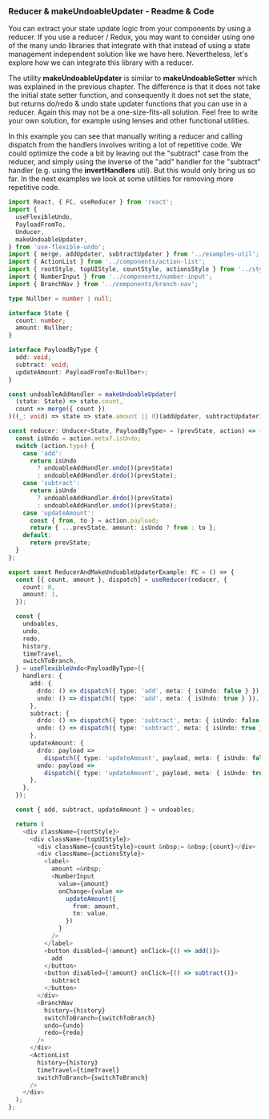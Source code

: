 ### Reducer & makeUndoableUpdater - Readme & Code

You can extract your state update logic from your components by using a reducer. If you use a reducer / Redux, you may want to consider using one of the many undo libraries that integrate with that instead of using a state management independent solution like we have here. Nevertheless, let's explore how we can integrate this library with a reducer.

The utility **makeUndoableUpdater** is similar to **makeUndoableSetter** which was explained in the previous chapter. The difference is that it does not take the initial state setter function, and consequently it does not set the state, but returns do/redo & undo state updater functions that you can use in a reducer. Again this may not be a one-size-fits-all solution. Feel free to write your own solution, for example using lenses and other functional utilities.

In this example you can see that manually writing a reducer and calling dispatch from the handlers involves writing a lot of repetitive code. We could optimize the code a bit by leaving out the "subtract" case from the reducer, and simply using the inverse of the "add" handler for the "subtract" handler (e.g. using the **invertHandlers** util). But this would only bring us so far. In the next examples we look at some utilities for removing more repetitive code.

```typescript
import React, { FC, useReducer } from 'react';
import {
  useFlexibleUndo,
  PayloadFromTo,
  Unducer,
  makeUndoableUpdater,
} from 'use-flexible-undo';
import { merge, addUpdater, subtractUpdater } from '../examples-util';
import { ActionList } from '../components/action-list';
import { rootStyle, topUIStyle, countStyle, actionsStyle } from '../styles';
import { NumberInput } from '../components/number-input';
import { BranchNav } from '../components/branch-nav';

type Nullber = number | null;

interface State {
  count: number;
  amount: Nullber;
}

interface PayloadByType {
  add: void;
  subtract: void;
  updateAmount: PayloadFromTo<Nullber>;
}

const undoableAddHandler = makeUndoableUpdater(
  (state: State) => state.count,
  count => merge({ count })
)((_: void) => state => state.amount || 0)(addUpdater, subtractUpdater);

const reducer: Unducer<State, PayloadByType> = (prevState, action) => {
  const isUndo = action.meta?.isUndo;
  switch (action.type) {
    case 'add':
      return isUndo
        ? undoableAddHandler.undo()(prevState)
        : undoableAddHandler.drdo()(prevState);
    case 'subtract':
      return isUndo
        ? undoableAddHandler.drdo()(prevState)
        : undoableAddHandler.undo()(prevState);
    case 'updateAmount':
      const { from, to } = action.payload;
      return { ...prevState, amount: isUndo ? from : to };
    default:
      return prevState;
  }
};

export const ReducerAndMakeUndoableUpdaterExample: FC = () => {
  const [{ count, amount }, dispatch] = useReducer(reducer, {
    count: 0,
    amount: 1,
  });

  const {
    undoables,
    undo,
    redo,
    history,
    timeTravel,
    switchToBranch,
  } = useFlexibleUndo<PayloadByType>({
    handlers: {
      add: {
        drdo: () => dispatch({ type: 'add', meta: { isUndo: false } }),
        undo: () => dispatch({ type: 'add', meta: { isUndo: true } }),
      },
      subtract: {
        drdo: () => dispatch({ type: 'subtract', meta: { isUndo: false } }),
        undo: () => dispatch({ type: 'subtract', meta: { isUndo: true } }),
      },
      updateAmount: {
        drdo: payload =>
          dispatch({ type: 'updateAmount', payload, meta: { isUndo: false } }),
        undo: payload =>
          dispatch({ type: 'updateAmount', payload, meta: { isUndo: true } }),
      },
    },
  });

  const { add, subtract, updateAmount } = undoables;

  return (
    <div className={rootStyle}>
      <div className={topUIStyle}>
        <div className={countStyle}>count &nbsp;= &nbsp;{count}</div>
        <div className={actionsStyle}>
          <label>
            amount =&nbsp;
            <NumberInput
              value={amount}
              onChange={value =>
                updateAmount({
                  from: amount,
                  to: value,
                })
              }
            />
          </label>
          <button disabled={!amount} onClick={() => add()}>
            add
          </button>
          <button disabled={!amount} onClick={() => subtract()}>
            subtract
          </button>
        </div>
        <BranchNav
          history={history}
          switchToBranch={switchToBranch}
          undo={undo}
          redo={redo}
        />
      </div>
      <ActionList
        history={history}
        timeTravel={timeTravel}
        switchToBranch={switchToBranch}
      />
    </div>
  );
};
```
